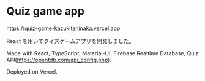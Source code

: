 # Quiz game app

https://quiz-game-kazukitaninaka.vercel.app

React を用いてクイズゲームアプリを開発しました。

Made with React, TypeScript, Material-UI, Firebase Realtime Database, Quiz API(https://opentdb.com/api_config.php).

Deployed on Vercel.
